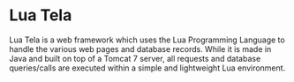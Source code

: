 # Lua Tela

Lua Tela is a web framework which uses the Lua Programming Language to handle the various web pages and database records. While it is made in Java and built on top of a Tomcat 7 server, all requests and database queries/calls are executed within a simple and lightweight Lua environment.
